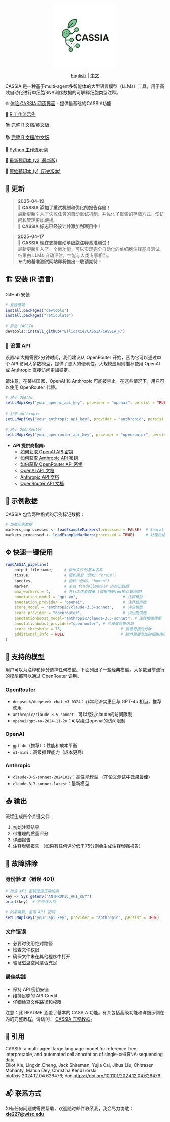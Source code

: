 <div align="center">

<img src="CASSIA_python/logo2.png" width="200" style="vertical-align: middle;" />

[English](README.md) | [中文](README_CN.md)

</div>

CASSIA 是一种基于multi-agent多智能体的大型语言模型（LLMs）工具，用于高效自动化进行单细胞RNA测序数据的可解释细胞类型注释。

🌐 [体验 CASSIA 网页界面](https://cassiacell.com/) - 提供最基础的CASSIA功能

📝 [R 工作流示例](https://github.com/ElliotXie/CASSIA/blob/main/CASSIA_example/CASSIA_tutorial_final.Rmd)

📚 [完整 R 文档/英文版](https://cassia-true-final-4.vercel.app/)

📚 [完整 R 文档/中文版](https://cassia-doc-zh.vercel.app)

📝 [Python 工作流示例](https://github.com/ElliotXie/CASSIA/blob/main/CASSIA_example/CASSIA_python_tutorial.ipynb)

📖 [最新预印本 (v2, 最新版)](https://www.biorxiv.org/content/10.1101/2024.12.04.626476v2)
 
📖 [原始预印本 (v1, 历史版本)](https://www.biorxiv.org/content/10.1101/2024.12.04.626476v1)


## 📰 更新

> **2025-04-19**  
> 🔄 **CASSIA 添加了重试机制和优化的报告存储！**  
> 最新更新引入了失败任务的自动重试机制，并优化了报告的存储方式，使访问和管理更加便捷。  
> 🎨 **CASSIA 标志已经设计并添加到项目中！**

> **2025-04-17**  
> 🚀 **CASSIA 现在支持自动单细胞注释基准测试！**  
> 最新更新引入了一个新功能，可以实现完全自动化的单细胞注释基准测试。结果由 LLMs 自动评估，性能与人类专家相当。  
> **专门的基准测试网站即将推出—敬请期待！**


## 🏗️ 安装 (R 语言)

GitHub 安装
```R
# 安装依赖
install.packages("devtools")
install.packages("reticulate")

# 安装 CASSIA
devtools::install_github("ElliotXie/CASSIA/CASSIA_R")
```

### 🔑 设置 API

设置api大概需要2分钟时间，我们建议从 OpenRouter 开始，因为它可以通过单个 API 访问大多数模型，提供了更大的便利性。大规模应用则推荐使用 OpenAI 或 Anthropic 直接访问更加稳定。

请注意，在某些国家，OpenAI 和 Anthropic 可能被禁止。在这些情况下，用户可以使用 OpenRouter 代替。

```R
# 对于 OpenAI
setLLMApiKey("your_openai_api_key", provider = "openai", persist = TRUE)

# 对于 Anthropic
setLLMApiKey("your_anthropic_api_key", provider = "anthropic", persist = TRUE)

# 对于 OpenRouter
setLLMApiKey("your_openrouter_api_key", provider = "openrouter", persist = TRUE)
```


- **API 提供商指南:**
	- [如何获取 OpenAI API 密钥](https://platform.openai.com/api-keys)
	- [如何获取 Anthropic API 密钥](https://console.anthropic.com/settings/keys)
	- [如何获取 OpenRouter API 密钥](https://openrouter.ai/settings/keys)
    - [OpenAI API 文档](https://beta.openai.com/docs/)
    - [Anthropic API 文档](https://docs.anthropic.com/)
    - [OpenRouter API 文档](https://openrouter.ai/docs/quick-start)


## 🧬 示例数据

CASSIA 包含两种格式的示例标记数据：
```R
# 加载示例数据
markers_unprocessed <- loadExampleMarkers(processed = FALSE)  # Seurat findallmarkers 输出文件
markers_processed <- loadExampleMarkers(processed = TRUE)     # 处理后格式，包含两列数据：cluster_name 和 gene_list
```

## ⚙️ 快速一键使用

```R
runCASSIA_pipeline(
    output_file_name,     # 输出文件的基本名称
    tissue,               # 组织类型（例如，"brain"）
    species,              # 物种（例如，"human"）
    marker,               # 来自 findallmarker 的标记数据
    max_workers = 4,      # 并行工作者数量 (根据电脑cpu核心数调整)
    annotation_model = "gpt-4o",                    # 注释模型
    annotation_provider = "openai",                 # 注释提供商
    score_model = "anthropic/claude-3.5-sonnet",    # 评分模型
    score_provider = "openrouter",                  # 评分提供商
    annotationboost_model="anthropic/claude-3.5-sonnet", # 注释增强模型
    annotationboost_provider="openrouter", # 注释增强提供商
    score_threshold = 75,                          # 最低可接受分数
    additional_info = NULL                         # 额外需要添加的细胞类型信息
)
```

## 🤖 支持的模型

用户可以为注释和评分选择任何模型。下面列出了一些经典模型。大多数当前流行的模型都可以通过 OpenRouter 调用。


### OpenRouter
- `deepseek/deepseek-chat-v3-0324`：非常经济实惠且与 GPT-4o 相当，推荐使用
- `anthropic/claude-3.5-sonnet`：可以绕过claude的访问限制
- `openai/gpt-4o-2024-11-20`：可以绕过openai的访问限制

### OpenAI
- `gpt-4o`（推荐）：性能和成本平衡
- `o1-mini`：高级推理能力（成本更高）

### Anthropic
- `claude-3-5-sonnet-20241022`：高性能模型 （在论文测试中效果最佳）
- `claude-3-7-sonnet-latest`：最新模型

## 📤 输出

流程生成四个关键文件：
1. 初始注释结果
2. 带推理的质量评分
3. 详细报告
4. 注释增强报告 （如果有任何评分低于75分则会生成注释增强报告）

## 🧰 故障排除

### 身份验证（错误 401）
```R
# 检查 API 密钥是否正确设置
key <- Sys.getenv("ANTHROPIC_API_KEY")
print(key)  # 不应该为空

# 如果需要，重置 API 密钥
setLLMApiKey("your_api_key", provider = "anthropic", persist = TRUE)
```

### 文件错误
- 必要时使用绝对路径
- 检查文件权限
- 确保文件未在其他程序中打开
- 验证磁盘空间是否充足

### 最佳实践
- 保持 API 密钥安全
- 维持足够的 API Credit
- 仔细检查文件路径和权限

注意：此 README 涵盖了基本的 CASSIA 功能。有关包括高级功能和详细示例在内的完整教程，请访问：
[CASSIA 完整教程](https://cassia-true-final-4.vercel.app/)。

## 📖 引用

CASSIA: a multi-agent large language model for reference free, interpretable, and automated cell annotation of single-cell RNA-sequencing data  
Elliot Xie, Lingxin Cheng, Jack Shireman, Yujia Cai, Jihua Liu, Chitrasen Mohanty, Mahua Dey, Christina Kendziorski  
bioRxiv 2024.12.04.626476; doi: https://doi.org/10.1101/2024.12.04.626476 

## 📬 联系方式

如有任何问题或需要帮助，欢迎随时邮件联系我，我会尽力协助：
**xie227@wisc.edu** 